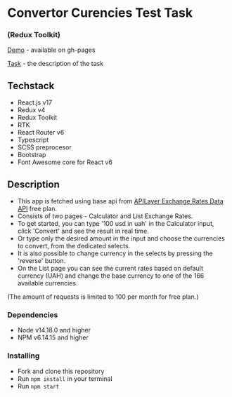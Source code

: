 # Convertor Curencies Test Task
### (Redux Toolkit)

[Demo](https://nadiyahr.github.io/react-convertor/) - available on gh-pages

[Task](https://docs.google.com/document/d/1e8OCo1ou1gaHB1FhaLVWUj3hz62pfpQVS1ZQd1N8g-c/edit?usp=sharing) - the description of the task

## Techstack

* React.js v17
* Redux v4
* Redux Toolkit
* RTK
* React Router v6
* Typescript
* SCSS preprocesor
* Bootstrap
* Font Awesome core for React v6

## Description

- This app is fetched using base api from [APILayer Exchange Rates Data API](https://apilayer.com/marketplace/description/exchangerates_data-api) free plan.
- Consists of two pages - Calculator and List Exchange Rates.
- To get started, you can type '100 usd in uah' in the Calculator input, click 'Convert' and see the result in real time.
- Or type only the desired amount in the input and choose the currencies to convert, from the dedicated selects.
- It is also possible to change currency in the selects by pressing the 'reverse' button.
- On the List page you can see the current rates based on default currency (UAH) and change the base currency to one of the 166 available currencies.

(The amount of requests is limited to 100 per month for free plan.)

### Dependencies

* Node v14.18.0 and higher
* NPM v6.14.15 and higher

### Installing

- Fork and clone this repository
- Run `npm install` in your terminal
- Run `npm start`
